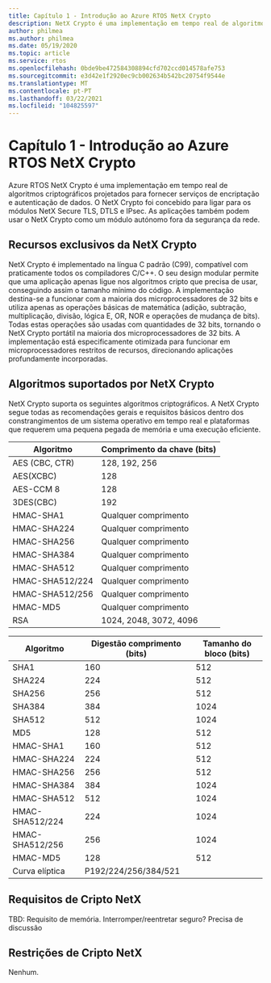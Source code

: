 ```yaml
---
title: Capítulo 1 - Introdução ao Azure RTOS NetX Crypto
description: NetX Crypto é uma implementação em tempo real de algoritmos criptográficos projetados para fornecer serviços de encriptação e autenticação de dados.
author: philmea
ms.author: philmea
ms.date: 05/19/2020
ms.topic: article
ms.service: rtos
ms.openlocfilehash: 0bde9be472584308894cfd702ccd014578afe753
ms.sourcegitcommit: e3d42e1f2920ec9cb002634b542bc20754f9544e
ms.translationtype: MT
ms.contentlocale: pt-PT
ms.lasthandoff: 03/22/2021
ms.locfileid: "104825597"
---
```

# <a name="chapter-1---introduction-to-azure-rtos-netx-crypto"></a>Capítulo 1 - Introdução ao Azure RTOS NetX Crypto

Azure RTOS NetX Crypto é uma implementação em tempo real de algoritmos criptográficos projetados para fornecer serviços de encriptação e autenticação de dados. O NetX Crypto foi concebido para ligar para os módulos NetX Secure TLS, DTLS e IPsec. As aplicações também podem usar o NetX Crypto como um módulo autónomo fora da segurança da rede.

## <a name="netx-crypto-unique-features"></a>Recursos exclusivos da NetX Crypto

NetX Crypto é implementado na língua C padrão (C99), compatível com praticamente todos os compiladores C/C++. O seu design modular permite que uma aplicação apenas ligue nos algoritmos cripto que precisa de usar, conseguindo assim o tamanho mínimo do código. A implementação destina-se a funcionar com a maioria dos microprocessadores de 32 bits e utiliza apenas as operações básicas de matemática (adição, subtração, multiplicação, divisão, lógica E, OR, NOR e operações de mudança de bits). Todas estas operações são usadas com quantidades de 32 bits, tornando o NetX Crypto portátil na maioria dos microprocessadores de 32 bits. A implementação está especificamente otimizada para funcionar em microprocessadores restritos de recursos, direcionando aplicações profundamente incorporadas.

## <a name="algorithms-supported-by-netx-crypto"></a>Algoritmos suportados por NetX Crypto

NetX Crypto suporta os seguintes algoritmos criptográficos. A NetX Crypto segue todas as recomendações gerais e requisitos básicos dentro dos constrangimentos de um sistema operativo em tempo real e plataformas que requerem uma pequena pegada de memória e uma execução eficiente.

| Algoritmo       | Comprimento da chave (bits)      |
| --------------- | ---------------------- |
| AES (CBC, CTR)   | 128, 192, 256          |
| AES(XCBC)       | 128                    |
| AES-CCM 8       | 128                    |
| 3DES(CBC)       | 192                    |
| HMAC-SHA1       | Qualquer comprimento             |
| HMAC-SHA224     | Qualquer comprimento             |
| HMAC-SHA256     | Qualquer comprimento             |
| HMAC-SHA384     | Qualquer comprimento             |
| HMAC-SHA512     | Qualquer comprimento             |
| HMAC-SHA512/224 | Qualquer comprimento             |
| HMAC-SHA512/256 | Qualquer comprimento             |
| HMAC-MD5        | Qualquer comprimento             |
| RSA             | 1024, 2048, 3072, 4096 |

| Algoritmo       | Digestão comprimento (bits) | Tamanho do bloco (bits) |
| --------------- | -------------------- | ----------------- |
| SHA1            | 160                  | 512               |
| SHA224          | 224                  | 512               |
| SHA256          | 256                  | 512               |
| SHA384          | 384                  | 1024              |
| SHA512          | 512                  | 1024              |
| MD5             | 128                  | 512               |
| HMAC-SHA1       | 160                  | 512               |
| HMAC-SHA224     | 224                  | 512               |
| HMAC-SHA256     | 256                  | 512               |
| HMAC-SHA384     | 384                  | 1024              |
| HMAC-SHA512     | 512                  | 1024              |
| HMAC-SHA512/224 | 224                  | 1024              |
| HMAC-SHA512/256 | 256                  | 1024              |
| HMAC-MD5        | 128                  | 512               |
| Curva elíptica  | P192/224/256/384/521 |                   |

## <a name="netx-crypto-requirements"></a>Requisitos de Cripto NetX

TBD: Requisito de memória. Interromper/reentretar seguro? Precisa de discussão

## <a name="netx-crypto-constraints"></a>Restrições de Cripto NetX

Nenhum.
